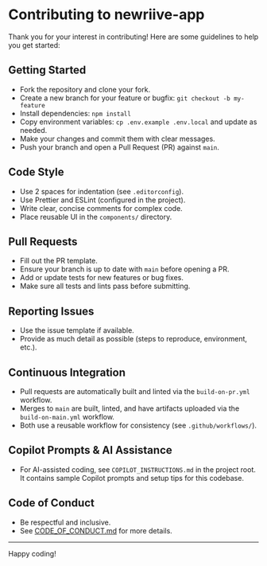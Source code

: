 # Contributing to newriive-app

Thank you for your interest in contributing! Here are some guidelines to help you get started:

## Getting Started

- Fork the repository and clone your fork.
- Create a new branch for your feature or bugfix: `git checkout -b my-feature`
- Install dependencies: `npm install`
- Copy environment variables: `cp .env.example .env.local` and update as needed.
- Make your changes and commit them with clear messages.
- Push your branch and open a Pull Request (PR) against `main`.

## Code Style

- Use 2 spaces for indentation (see `.editorconfig`).
- Use Prettier and ESLint (configured in the project).
- Write clear, concise comments for complex code.
- Place reusable UI in the `components/` directory.

## Pull Requests

- Fill out the PR template.
- Ensure your branch is up to date with `main` before opening a PR.
- Add or update tests for new features or bug fixes.
- Make sure all tests and lints pass before submitting.

## Reporting Issues

- Use the issue template if available.
- Provide as much detail as possible (steps to reproduce, environment, etc.).

## Continuous Integration

- Pull requests are automatically built and linted via the `build-on-pr.yml` workflow.
- Merges to `main` are built, linted, and have artifacts uploaded via the `build-on-main.yml` workflow.
- Both use a reusable workflow for consistency (see `.github/workflows/`).

## Copilot Prompts & AI Assistance

- For AI-assisted coding, see `COPILOT_INSTRUCTIONS.md` in the project root. It contains sample Copilot prompts and setup tips for this codebase.

## Code of Conduct

- Be respectful and inclusive.
- See [CODE_OF_CONDUCT.md](https://github.com/github/.github/blob/main/CODE_OF_CONDUCT.md) for more details.

---

Happy coding!
